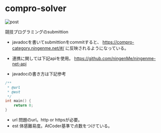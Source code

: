 # compro-solver
![post](https://github.com/ningenMe/compro-solver/workflows/post/badge.svg)

競技プログラミングのsubmittion

- javadocを書いてsubmittionをcommitすると、
https://compro-category.ningenme.net/#/ に反映されるようになっている。

- 連携に関しては下記apiを使用。
https://github.com/ningenMe/ningenme-net-api

- javadocの書き方は下記参考
```cpp
/**
 * @url 
 * @est
 */ 
int main() {
    return 0;
}
```
- url 問題のurl。http or httpsが必要。
- est 体感難易度。AtCoder基準で点数をつけている。